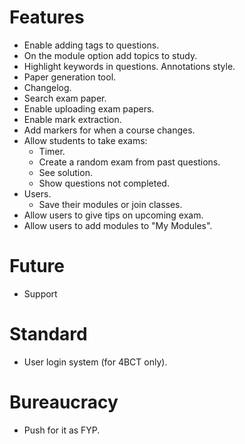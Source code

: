 # Features
* Enable adding tags to questions.
* On the module option add topics to study.
* Highlight keywords in questions. Annotations style.
* Paper generation tool.
* Changelog.
* Search exam paper.
* Enable uploading exam papers.
* Enable mark extraction.
* Add markers for when a course changes.
* Allow students to take exams:
    * Timer.
    * Create a random exam from past questions.
    * See solution.
    * Show questions not completed.
* Users.
    - Save their modules or join classes.
* Allow users to give tips on upcoming exam.
* Allow users to add modules to "My Modules".

# Future
* Support 

# Standard
* User login system (for 4BCT only).

# Bureaucracy
* Push for it as FYP.